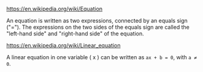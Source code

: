 https://en.wikipedia.org/wiki/Equation

An equation is written as two expressions, connected by an equals sign ("="). The expressions on the two sides of the equals sign are called the "left-hand side" and "right-hand side" of the equation. 

https://en.wikipedia.org/wiki/Linear_equation

A linear equation in one variable \( x \) can be written as `ax + b = 0`, with `a ≠ 0`.

